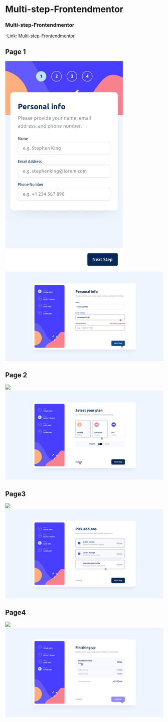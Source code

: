 # Multi-step-Frontendmentor
### Multi-step-Frontendmentor
-Link:
[Multi-step-Frontendmentor](https://multi-step-frontendmentor-iqtr8x33j-lgcarlinf.vercel.app/)
## Page 1
![](/public/mobile-design-step-1.jpg)
![](/public/active-states-step-1.jpg)

## Page 2
![](/public/mobile-design-step-2.jpg)
![](/public/active-states-step-2.jpg)

## Page3
![](/public/mobile-design-step-3.jpg)
![](/public/active-states-step-3.jpg)

## Page4
![](/public/mobile-design-step-4.jpg)
![](/public/active-states-step-4.jpg)
